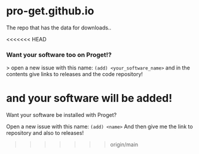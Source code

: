 # pro-get.github.io
The repo that has the data for downloads..

<<<<<<< HEAD
### Want your software too on Proget!?
\> open a new issue with this name: `(add) <your_software_name>` and in the contents give links to releases and the code repository!

and your software will be added!
=======
Want your software be installed with Proget?

Open a new issue with this name: `(add) <name>`
And then give me the link to repository and also to releases! 
>>>>>>> origin/main
